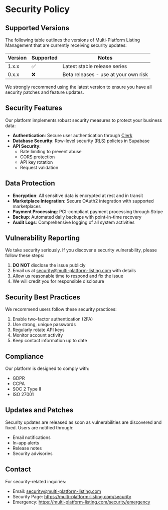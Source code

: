 # Security Policy

## Supported Versions

The following table outlines the versions of Multi-Platform Listing Management that are currently receiving security updates:

| Version | Supported          | Notes |
| ------- | ------------------ | ----- |
| 1.x.x   | :white_check_mark: | Latest stable release series |
| 0.x.x   | :x:               | Beta releases - use at your own risk |

We strongly recommend using the latest version to ensure you have all security patches and feature updates.

## Security Features

Our platform implements robust security measures to protect your business data:

- **Authentication**: Secure user authentication through [Clerk](https://clerk.com)
- **Database Security**: Row-level security (RLS) policies in Supabase
- **API Security**: 
  - Rate limiting to prevent abuse
  - CORS protection
  - API key rotation
  - Request validation

## Data Protection

- **Encryption**: All sensitive data is encrypted at rest and in transit
- **Marketplace Integration**: Secure OAuth2 integration with supported marketplaces
- **Payment Processing**: PCI-compliant payment processing through Stripe
- **Backup**: Automated daily backups with point-in-time recovery
- **Audit Logs**: Comprehensive logging of all system activities

## Vulnerability Reporting

We take security seriously. If you discover a security vulnerability, please follow these steps:

1. **DO NOT** disclose the issue publicly
2. Email us at security@multi-platform-listing.com with details
3. Allow us reasonable time to respond and fix the issue
4. We will credit you for responsible disclosure

## Security Best Practices

We recommend users follow these security practices:

1. Enable two-factor authentication (2FA)
2. Use strong, unique passwords
3. Regularly rotate API keys
4. Monitor account activity
5. Keep contact information up to date

## Compliance

Our platform is designed to comply with:

- GDPR
- CCPA
- SOC 2 Type II
- ISO 27001

## Updates and Patches

Security updates are released as soon as vulnerabilities are discovered and fixed. Users are notified through:

- Email notifications
- In-app alerts
- Release notes
- Security advisories

## Contact

For security-related inquiries:
- Email: security@multi-platform-listing.com
- Security Page: https://multi-platform-listing.com/security
- Emergency: https://multi-platform-listing.com/security/emergency
